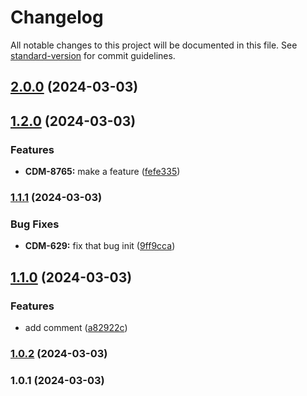 # Changelog

All notable changes to this project will be documented in this file. See [standard-version](https://github.com/conventional-changelog/standard-version) for commit guidelines.

## [2.0.0](https://github.com/dencoseca/semver/compare/v1.2.0...v2.0.0) (2024-03-03)

## [1.2.0](https://github.com/dencoseca/semver/compare/v1.1.1...v1.2.0) (2024-03-03)


### Features

* **CDM-8765:** make a feature ([fefe335](https://github.com/dencoseca/semver/commit/fefe33529e3ce4548592e9134aecda0dae730c3f))

### [1.1.1](https://github.com/dencoseca/semver/compare/v1.1.0...v1.1.1) (2024-03-03)


### Bug Fixes

* **CDM-629:** fix that bug init ([9ff9cca](https://github.com/dencoseca/semver/commit/9ff9cca18dbc0f7a0e6166101d538fbf3ec48be3))

## [1.1.0](https://github.com/dencoseca/semver/compare/v1.0.2...v1.1.0) (2024-03-03)


### Features

* add comment ([a82922c](https://github.com/dencoseca/semver/commit/a82922c1d42b69f50e93c823bb7b7ea2d5d1d673))

### [1.0.2](https://github.com/dencoseca/semver/compare/v1.0.1...v1.0.2) (2024-03-03)

### 1.0.1 (2024-03-03)
